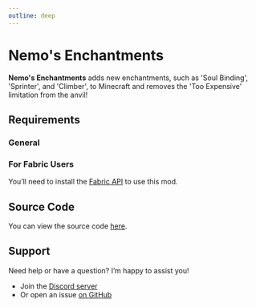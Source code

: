```yaml
---
outline: deep
---
```


# Nemo's Enchantments

**Nemo's Enchantments** adds new enchantments, such as 'Soul Binding', 'Sprinter', and 'Climber', to Minecraft and removes the 'Too Expensive' limitation from the anvil!

<!--@include: @/../templates/minecraft-note.md-->

## Requirements

### General

### For Fabric Users

You’ll need to install the [Fabric API](https://www.curseforge.com/minecraft/mc-mods/fabric-api) to use this mod.

## Source Code

You can view the source code [here](https://github.com/NemoNotFound/NemosEnchantments).

## Support

Need help or have a question? I’m happy to assist you!

- Join the [Discord server](https://discord.com/invite/yxs9dga)
- Or open an issue [on GitHub](https://github.com/NemoNotFound/NemosEnchantments/issues)
